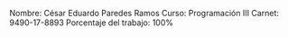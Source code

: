 Nombre: César Eduardo Paredes Ramos Curso: Programación III 
Carnet: 9490-17-8893 Porcentaje del trabajo: 100%

